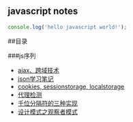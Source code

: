 ## javascript notes

```javascript
console.log('hello javascript world!');
```

##目录

###js序列

* [ajax、跨域技术](https://github.com/ixlei/jsnotes/blob/master/ajax.md)
* [json学习笔记](https://github.com/ixlei/jsnotes/blob/master/json.md)
* [cookies, sessionstorage, localstorage](https://github.com/ixlei/jsnotes/blob/master/storage.md)
* [代理检测](https://github.com/ixlei/jsnotes/blob/master/ua.md)
* [千位分隔符的三种实现](https://github.com/ixlei/jsnotes/blob/master/thousandBitSeparator.md)
* [设计模式之观察者模式](https://github.com/ixlei/jsnotes/blob/master/observer-pattern.md)